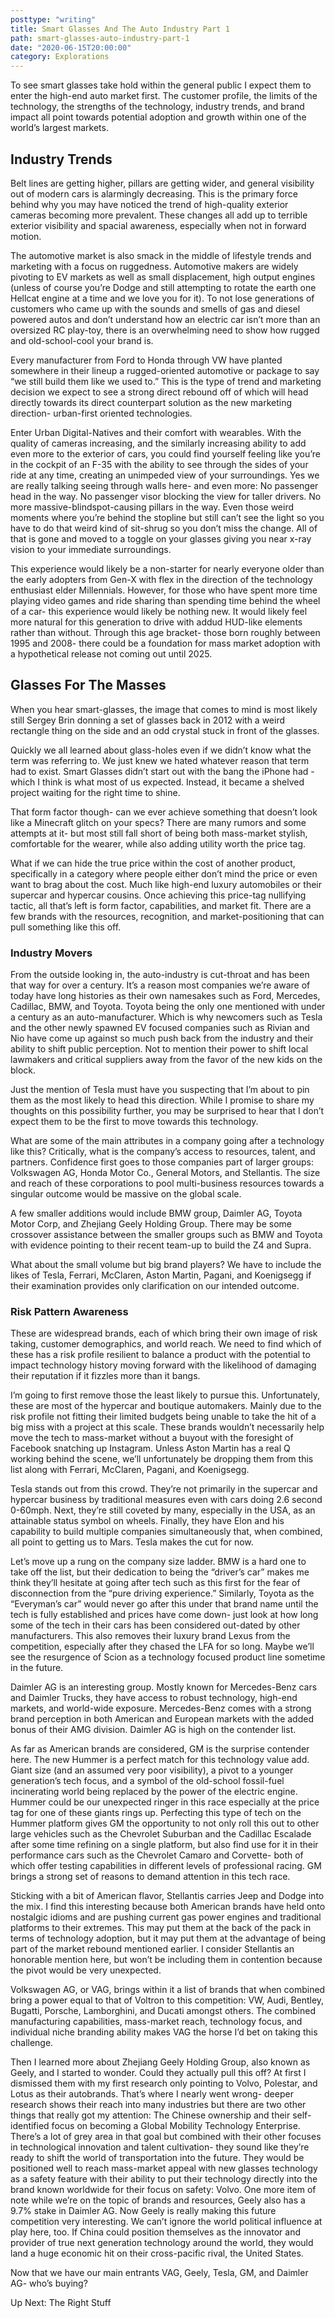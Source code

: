 ```yaml
---
posttype: "writing"
title: Smart Glasses And The Auto Industry Part 1
path: smart-glasses-auto-industry-part-1
date: "2020-06-15T20:00:00"
category: Explorations
---
```


To see smart glasses take hold within the general public I expect them to enter the high-end auto market first. The customer profile, the limits of the technology, the strengths of the technology, industry trends, and brand impact all point towards potential adoption and growth within one of the world’s largest markets.

## Industry Trends


Belt lines are getting higher, pillars are getting wider, and general visibility out of modern cars is alarmingly decreasing. This is the primary force behind why you may have noticed the trend of high-quality exterior cameras becoming more prevalent. These changes all add up to terrible exterior visibility and spacial awareness, especially when not in forward motion.

The automotive market is also smack in the middle of lifestyle trends and marketing with a focus on ruggedness. Automotive makers are widely pivoting to EV markets as well as small displacement, high output engines (unless of course you’re Dodge and still attempting to rotate the earth one Hellcat engine at a time and we love you for it). To not lose generations of customers who came up with the sounds and smells of gas and diesel powered autos and don’t understand how an electric car isn’t more than an oversized RC play-toy, there is an overwhelming need to show how rugged and old-school-cool your brand is. 

Every manufacturer from Ford to Honda through VW have planted somewhere in their lineup a rugged-oriented automotive or package to say “we still build them like we used to.” This is the type of trend and marketing decision we expect to see a strong direct rebound off of which will head directly towards its direct counterpart solution as the new marketing direction- urban-first oriented technologies.

Enter Urban Digital-Natives and their comfort with wearables. With the quality of cameras increasing, and the similarly increasing ability to add even more to the exterior of cars, you could find yourself feeling like you’re in the cockpit of an F-35 with the ability to see through the sides of your ride at any time, creating an unimpeded view of your surroundings. Yes we are really talking seeing through walls here- and even more: No passenger head in the way. No passenger visor blocking the view for taller drivers. No more massive-blindspot-causing pillars in the way. Even those weird moments where you’re behind the stopline but still can’t see the light so you have to do that weird kind of sit-shrug so you don’t miss the change. All of that is gone and moved to a toggle on your glasses giving you near x-ray vision to your immediate surroundings. 

This experience would likely be a non-starter for nearly everyone older than the early adopters from Gen-X with flex in the direction of the technology enthusiast elder Millennials. However, for those who have spent more time playing video games and ride sharing than spending time behind the wheel of a car- this experience would likely be nothing new. It would likely feel more natural for this generation to drive with addud HUD-like elements rather than without. Through this age bracket- those born roughly between 1995 and 2008- there could be a foundation for mass market adoption with a hypothetical release not coming out until 2025.

## Glasses For The Masses

When you hear smart-glasses, the image that comes to mind is most likely still Sergey Brin donning a set of glasses back in 2012 with a weird rectangle thing on the side and an odd crystal stuck in front of the glasses. 

Quickly we all learned about glass-holes even if we didn’t know what the term was referring to. We just knew we hated whatever reason that term had to exist. Smart Glasses didn’t start out with the bang the iPhone had - which I think is what most of us expected. Instead, it became a shelved project waiting for the right time to shine.

That form factor though- can we ever achieve something that doesn’t look like a Minecraft glitch on your specs? There are many rumors and some attempts at it- but most still fall short of being both mass-market stylish, comfortable for the wearer, while also adding utility worth the price tag.

What if we can hide the true price within the cost of another product, specifically in a category where people either don’t mind the price or even want to brag about the cost. Much like high-end luxury automobiles or their supercar and hypercar cousins. Once achieving this price-tag nullifying tactic, all that’s left is form factor, capabilities, and market fit. There are a few brands with the resources, recognition, and market-positioning that can pull something like this off. 

### Industry Movers

From the outside looking in, the auto-industry is cut-throat and has been that way for over a century. It’s a reason most companies we’re aware of today have long histories as their own namesakes such as Ford, Mercedes, Cadillac, BMW, and Toyota. Toyota being the only one mentioned with under a century as an auto-manufacturer. Which is why newcomers such as Tesla and the other newly spawned EV focused companies such as Rivian and Nio have come up against so much push back from the industry and their ability to shift public perception. Not to mention their power to shift local lawmakers and critical suppliers away from the favor of the new kids on the block.

Just the mention of Tesla must have you suspecting that I’m about to pin them as the most likely to head this direction. While I promise to share my thoughts on this possibility further, you may be surprised to hear that I don’t expect them to be the first to move towards this technology.

What are some of the main attributes in a company going after a technology like this? Critically, what is the company’s access to resources, talent, and partners. Confidence first goes to those companies part of larger groups: Volkswagen AG, Honda Motor Co., General Motors, and Stellantis. The size and reach of these corporations to pool multi-business resources towards a singular outcome would be massive on the global scale. 

A few smaller additions would include BMW group, Daimler AG, Toyota Motor Corp, and Zhejiang Geely Holding Group. There may be some crossover assistance between the smaller groups such as BMW and Toyota with evidence pointing to their recent team-up to build the Z4 and Supra.

What about the small volume but big brand players? We have to include the likes of Tesla, Ferrari, McClaren, Aston Martin, Pagani, and Koenigsegg if their examination provides only clarification on our intended outcome.

### Risk Pattern Awareness

These are widespread brands, each of which bring their own image of risk taking, customer demographics, and world reach. We need to find which of these has a risk profile resilient to balance a product with the potential to impact technology history moving forward with the likelihood of damaging their reputation if it fizzles more than it bangs.

I’m going to first remove those the least likely to pursue this. Unfortunately, these are most of the hypercar and boutique automakers. Mainly due to the risk profile not fitting their limited budgets being unable to take the hit of a big miss with a project at this scale. These brands wouldn’t necessarily help move the tech to mass-market without a buyout with the foresight of  Facebook snatching up Instagram. Unless Aston Martin has a real Q working behind the scene, we’ll unfortunately be dropping them from this list along with Ferrari, McClaren, Pagani, and Koenigsegg.

Tesla stands out from this crowd. They’re not primarily in the supercar and hypercar business by traditional measures even with cars doing 2.6 second 0-60mph. Next, they’re still coveted by many, especially in the USA, as an attainable status symbol on wheels. Finally, they have Elon and his capability to build multiple companies simultaneously that, when combined, all point to getting us to Mars. Tesla makes the cut for now.

Let’s move up a rung on the company size ladder. BMW is a hard one to take off the list, but their dedication to being the “driver’s car” makes me think they’ll hesitate at going after tech such as this first for the fear of disconnection from the “pure driving experience.” Similarly, Toyota as the “Everyman’s car” would never go after this under that brand name until the tech is fully established and prices have come down- just look at how long some of the tech in their cars has been considered out-dated by other manufacturers. This also removes their luxury brand Lexus from the competition, especially after they chased the LFA for so long. Maybe we’ll see the resurgence of Scion as a technology focused product line sometime in the future.

Daimler AG is an interesting group. Mostly known for Mercedes-Benz cars and Daimler Trucks, they have access to robust technology, high-end markets, and world-wide exposure. Mercedes-Benz comes with a strong brand perception in both American and European markets with the added bonus of their AMG division. Daimler AG is high on the contender list.

As far as American brands are considered, GM is the surprise contender here. The new Hummer is a perfect match for this technology value add. Giant size (and an assumed very poor visibility), a pivot to a younger generation’s tech focus, and a symbol of the old-school fossil-fuel incinerating world being replaced by the power of the electric engine. Hummer could be our unexpected ringer in this race especially at the price tag for one of these giants rings up. Perfecting this type of tech on the Hummer platform gives GM the opportunity to not only roll this out to other large vehicles such as the Chevrolet Suburban and the Cadillac Escalade after some time refining on a single platform, but also find use for it in their performance cars such as the Chevrolet Camaro and Corvette- both of which offer testing capabilities in different levels of professional racing. GM brings a strong set of reasons to demand attention in this tech race.

Sticking with a bit of American flavor, Stellantis carries Jeep and Dodge into the mix. I find this interesting because both American brands have held onto nostalgic idioms and are pushing current gas power engines and traditional platforms to their extremes. This may put them at the back of the pack in terms of technology adoption, but it may put them at the advantage of being part of the market rebound mentioned earlier. I consider Stellantis an honorable mention here, but won’t be including them in contention because the pivot would be very unexpected.

Volkswagen AG, or VAG, brings within it a list of brands that when combined bring a power equal to that of Voltron to this competition: VW, Audi, Bentley, Bugatti, Porsche, Lamborghini, and Ducati amongst others. The combined manufacturing capabilities, mass-market reach, technology focus, and individual niche branding ability makes VAG the horse I’d bet on taking this challenge. 

Then I learned more about Zhejiang Geely Holding Group, also known as Geely, and I started to wonder. Could they actually pull this off? At first I dismissed them with my first research only pointing to Volvo, Polestar, and Lotus as their autobrands. That’s where I nearly went wrong- deeper research shows their reach into many industries but there are two other things that really got my attention: The Chinese ownership and their self-identified focus on becoming a Global Mobility Technology Enterprise. There’s a lot of grey area in that goal but combined with their other focuses in technological innovation and talent cultivation- they sound like they’re ready to shift the world of transportation into the future. They would be positioned well to reach mass-market appeal with new glasses technology as a safety feature with their ability to put their technology directly into the brand known worldwide for their focus on safety: Volvo. One more item of note while we’re on the topic of brands and resources, Geely also has a 9.7% stake in Daimler AG. Now Geely is really making this future competition very interesting. We can’t ignore the world political influence at play here, too. If China could position themselves as the innovator and provider of true next generation technology around the world, they would land a huge economic hit on their cross-pacific rival, the United States.

Now that we have our main entrants VAG, Geely, Tesla, GM, and Daimler AG- who’s buying?

Up Next: The Right Stuff





